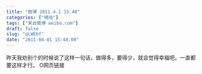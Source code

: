 ```yaml
---
title: "微博 2011.4.1 15:48"
categories: ["嘀咕"]
tags: ["来自微博 weibo.com"]
draft: false
slug: "qLWEbf"
date: "2011-04-01 15:48:00"
---
```


<p>昨天我劝别个的时候说了这样一句话，做得多，要得少，就会觉得幸福吧。一直都要这样才行。 O网页链接 ​​​​</p>

